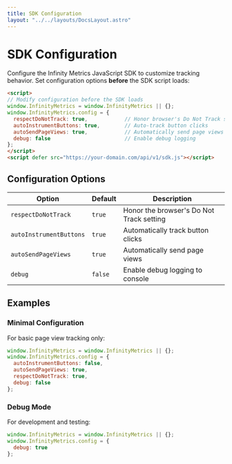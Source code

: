 ```yaml
---
title: SDK Configuration
layout: "../../layouts/DocsLayout.astro"
---
```


# SDK Configuration

Configure the Infinity Metrics JavaScript SDK to customize tracking behavior. Set configuration options **before** the SDK script loads:

```html
<script>
// Modify configuration before the SDK loads
window.InfinityMetrics = window.InfinityMetrics || {};
window.InfinityMetrics.config = {
  respectDoNotTrack: true,            // Honor browser's Do Not Track setting
  autoInstrumentButtons: true,        // Auto-track button clicks
  autoSendPageViews: true,            // Automatically send page views
  debug: false                        // Enable debug logging
};
</script>
<script defer src="https://your-domain.com/api/v1/sdk.js"></script>
```

## Configuration Options

| Option | Default | Description |
|--------|---------|-------------|
| `respectDoNotTrack` | `true` | Honor the browser's Do Not Track setting |
| `autoInstrumentButtons` | `true` | Automatically track button clicks |
| `autoSendPageViews` | `true` | Automatically send page views |
| `debug` | `false` | Enable debug logging to console |

## Examples

### Minimal Configuration
For basic page view tracking only:

```javascript
window.InfinityMetrics = window.InfinityMetrics || {};
window.InfinityMetrics.config = {
  autoInstrumentButtons: false,
  autoSendPageViews: true,
  respectDoNotTrack: true,
  debug: false
};
```

### Debug Mode
For development and testing:

```javascript
window.InfinityMetrics = window.InfinityMetrics || {};
window.InfinityMetrics.config = {
  debug: true
};
```